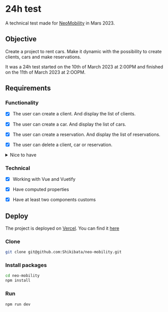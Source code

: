 # 24h test

A technical test made for [NeoMobility]('https://neo-mobility.be/') in Mars 2023.


## Objective

Create a project to rent cars. Make it dynamic with the possibility to create clients, cars and make reservations. 

It was a 24h test started on the 10th of March 2023 at 2:00PM and finished on the 11th of March 2023 at 2:OOPM.

## Requirements

### Functionality

- [x] The user can create a client. And display the list of clients.

- [x] The user can create a car. And display the list of cars.

- [x] The user can create a reservation. And display the list of reservations.

- [x] The user can delete a client, car or reservation.

<details>
<summary>Nice to have</summary>

- [x] Deploy the project

- [ ] Have a list of the logs of the operations made by the user.

- [ ] Filtering the lists of clients, cars and reservations.

</details>

### Technical

- [x] Working with Vue and Vuetify

- [x] Have computed properties

- [x] Have at least two components customs


## Deploy

The project is deployed on [Vercel]('https://www.vercel.com/'). You can find it [here]('https://matrix-mobility.vercel.app/')

### Clone

```sh
git clone git@github.com:Shikibata/neo-mobility.git
```

### Install packages

```sh
cd neo-mobility
npm install
```

### Run

```sh
npm run dev
```

